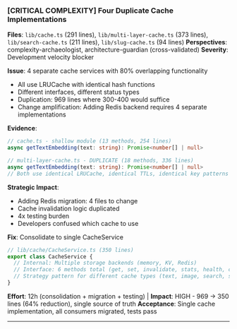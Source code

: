
### [CRITICAL COMPLEXITY] Four Duplicate Cache Implementations
**Files**: `lib/cache.ts` (291 lines), `lib/multi-layer-cache.ts` (373 lines), `lib/search-cache.ts` (211 lines), `lib/slug-cache.ts` (94 lines)
**Perspectives**: complexity-archaeologist, architecture-guardian (cross-validated)
**Severity**: Development velocity blocker

**Issue**: 4 separate cache services with 80% overlapping functionality
- All use LRUCache with identical hash functions
- Different interfaces, different status types
- Duplication: 969 lines where 300-400 would suffice
- Change amplification: Adding Redis backend requires 4 separate implementations

**Evidence**:
```typescript
// cache.ts - shallow module (13 methods, 254 lines)
async getTextEmbedding(text: string): Promise<number[] | null>

// multi-layer-cache.ts - DUPLICATE (18 methods, 336 lines)
async getTextEmbedding(text: string): Promise<number[] | null>
// Both use identical LRUCache, identical TTLs, identical key patterns
```

**Strategic Impact**:
- Adding Redis migration: 4 files to change
- Cache invalidation logic duplicated
- 4x testing burden
- Developers confused which cache to use

**Fix**: Consolidate to single CacheService
```typescript
// lib/cache/CacheService.ts (350 lines)
export class CacheService {
  // Internal: Multiple storage backends (memory, KV, Redis)
  // Interface: 6 methods total (get, set, invalidate, stats, health, clear)
  // Strategy pattern for different cache types (text, image, search, slug)
}
```

**Effort**: 12h (consolidation + migration + testing) | **Impact**: HIGH - 969 → 350 lines (64% reduction), single source of truth
**Acceptance**: Single cache implementation, all consumers migrated, tests pass

---
